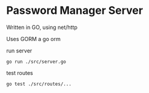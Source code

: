 # Password Manager Server

Written in GO, using net/http

Uses GORM a go orm

run server
```
go run ./src/server.go
```

test routes
```
go test ./src/routes/...
```
